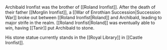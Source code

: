 
Archibald Ironfist was the brother of [[Roland Ironfist]]. After the death of their father [[Morglin Ironfist]], a [[War of Enrothian Succession|Succession War]] broke out between [[Roland Ironfist|Roland]] and Archibald, leading to major strife in the realm. [[Roland Ironfist|Roland]] was eventually able to win, having [[Tanir]] put Archibald to stone.

His stone statue currently stands in the [[Royal Library]] in [[Castle Ironfist]].